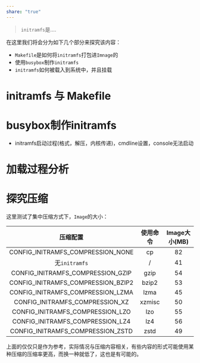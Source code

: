 ```yaml
---
share: "true"
---
```


> `initramfs`是....

在这里我们将会分为如下几个部分来探究该内容：
+ `Makefile`是如何将`initramfs`打包进`Imnage`的
+ 使用`busybox`制作`initramfs`
+ `initramfs`如何被载入到系统中，并且挂载
# initramfs 与 Makefile

# busybox制作initramfs
+ initramfs启动过程(格式，解压，内核传递)，cmdline设置，console无法启动

# 加载过程分析

# 探究压缩
这里测试了集中压缩方式下，`Image`的大小：

|                压缩配置                |  使用命令  | Image大小(MB) |
| :--------------------------------: | :----: | :---------: |
| CONFIG_INITRAMFS_COMPRESSION_NONE  |   cp   |     82      |
|            无`initramfs`            |   /    |     41      |
| CONFIG_INITRAMFS_COMPRESSION_GZIP  |  gzip  |     54      |
| CONFIG_INITRAMFS_COMPRESSION_BZIP2 | bzip2  |     53      |
| CONFIG_INITRAMFS_COMPRESSION_LZMA  |  lzma  |     45      |
|  CONFIG_INITRAMFS_COMPRESSION_XZ   | xzmisc |     50      |
|  CONFIG_INITRAMFS_COMPRESSION_LZO  |  lzo   |     55      |
|  CONFIG_INITRAMFS_COMPRESSION_LZ4  |  lz4   |     56      |
| CONFIG_INITRAMFS_COMPRESSION_ZSTD  |  zstd  |     49      |
上面的仅仅只是作为参考，实际情况与压缩内容相关，有些内容的形式可能使用某种压缩的压缩率更高，而换一种就低了，这也是有可能的。